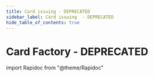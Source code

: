 ```yaml
---
title: Card issuing - DEPRECATED
sidebar_label: Card issuing  - DEPRECATED
hide_table_of_contents: true
---
```


# Card Factory - DEPRECATED

import Rapidoc from "@theme/Rapidoc"

<Rapidoc apiUrl="/v2.0/cardfactory" isRelative="true">
</Rapidoc>

